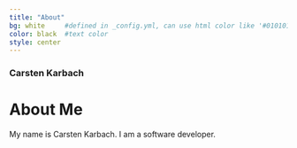 ```yaml
---
title: "About"
bg: white     #defined in _config.yml, can use html color like '#010101'
color: black  #text color
style: center
---
```


<div class="mediv">
	<div class="medivleft">
		<span class="fa-stack subtlecircleimg"/>
	</div>
	<div class="medivright">
		<h3>Carsten Karbach</h3>
	</div>
</div>

# About Me
My name is Carsten Karbach. I am a software developer.
